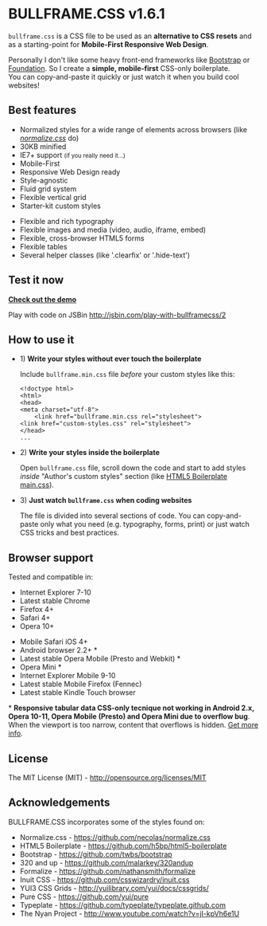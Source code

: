 <h1>BULLFRAME.CSS v1.6.1</h1>
<p><code>bullframe.css</code> is a CSS file to be used as an <b>alternative to CSS resets</b> and as a starting-point for <b>Mobile-First Responsive Web Design</b>.</p>
<p>Personally I don't like some heavy front-end frameworks like <a href="http://getbootstrap.com" title="Twitter Bootstrap">Bootstrap</a> or <a href="http://foundation.zurb.com/" title="Zurb Foundation">Foundation</a>. So I create a <b>simple, mobile-first</b> CSS-only boilerplate.<br>
You can copy-and-paste it quickly or just watch it when you build cool websites!


<h2>Best features</h2>
<ul>
  <li>Normalized styles for a wide range of elements across browsers (like 
  <i><a href="http://nicolasgallagher.com/about-normalize-css/" title="about normalize.css">normalize.css</a></i> do)</li>
  <li>30KB minified</li>
  <li>IE7+ support <small>(if you really need it...)</small></li>
  <li>Mobile-First</li>
  <li>Responsive Web Design ready</li>
  <li>Style-agnostic</li>
  <li>Fluid grid system</li>
  <li>Flexible vertical grid</li>
  <li>Starter-kit custom styles</li>
</ul>
<ul>
  <li>Flexible and rich typography</li>
  <li>Flexible images and media (video, audio, iframe, embed)</li>
  <li>Flexible, cross-browser HTML5 forms</li>
  <li>Flexible tables</li>
  <li>Several helper classes (like '.clearfix' or '.hide-text')</li>
</ul>


<h2>Test it now</h2>
<p><b><a href="http://bullframecss.com" title="bullframe.css boilerplate demo">Check out the demo</a></b></p>
<p>Play with code on JSBin <a href="http://jsbin.com/play-with-bullframecss/2" title="JSBin">http://jsbin.com/play-with-bullframecss/2</a></p>


<h2>How to use it</h2>
<ul>
  <li>
    <p>1) <b>Write your styles without ever touch the boilerplate</b></p>
    <p>Include <code>bullframe.min.css</code> file <i>before</i> your custom styles like this:</p>
<pre><code>&lt;!doctype html>
&lt;html>
&lt;head>
&lt;meta charset="utf-8">
    &lt;link href="bullframe.min.css rel="stylesheet">
&lt;link href="custom-styles.css" rel="stylesheet">
&lt;/head>
...</code></pre>
  </li>
</ul>
<ul>
  <li>
    <p>2) <b>Write your styles inside the boilerplate</b></p>
  <p>Open <code>bullframe.css</code> file, scroll down the code and start to add styles <i>inside</i>
"Author's custom styles" section (like <a href="https://github.com/h5bp/html5-boilerplate/blob/b83ce3b1b42157f8c817a62b4d353415e25c3af4/css/main.css#l-92-110" title="HTML5 Boilerplate main.css">HTML5 Boilerplate main.css</a>).</p>
  </li>
</ul>
<ul>
  <li>
    <p>3) <b>Just watch <code>bullframe.css</code> when coding websites</b></p>
  <p>The file is divided into several sections of code. You can copy-and-paste only what you need (e.g. typography, forms, print) or just watch CSS tricks and best practices.</p>
  </li>
</ul>


<h2>Browser support</h2>
Tested and compatible in:
<ul>
  <li>Internet Explorer 7-10</li>
  <li>Latest stable Chrome</li>
  <li>Firefox 4+</li>
  <li>Safari 4+</li>
  <li>Opera 10+</li>
</ul>
<ul>
  <li>Mobile Safari iOS 4+</li>
  <li>Android browser 2.2+ *</li>
  <li>Latest stable Opera Mobile (Presto and Webkit) *</li>
  <li>Opera Mini *</li>
  <li>Internet Explorer Mobile 9-10</li>
  <li>Latest stable Mobile Firefox (Fennec)</li>
  <li>Latest stable Kindle Touch browser</li>
</ul>
<p>* <b>Responsive tabular data CSS-only tecnique not working in Android 2.x, Opera 10-11, Opera Mobile (Presto) and Opera Mini due to overflow bug</b>. When the viewport is too narrow, content that overflows is hidden. <a href="http://barrow.io/overflow-scrolling" title="overflow scrolling">Get more info</a>.</p>


<h2>License</h2>
<p>The MIT License (MIT) - <a href="http://opensource.org/licenses/MIT" title="The MIT License">http://opensource.org/licenses/MIT</a></p>


<h2>Acknowledgements</h2>
BULLFRAME.CSS incorporates some of the styles found on:
<ul>
  <li>Normalize.css - <a href="https://github.com/necolas/normalize.css" title="">https://github.com/necolas/normalize.css</a></li>
  <li>HTML5 Boilerplate - <a href="https://github.com/h5bp/html5-boilerplate" title="">https://github.com/h5bp/html5-boilerplate</a></li>
  <li>Bootstrap - <a href="https://github.com/twbs/bootstrap" title="">https://github.com/twbs/bootstrap</a></li>
  <li>320 and up - <a href="https://github.com/malarkey/320andup" title="">https://github.com/malarkey/320andup</a></li>
  <li>Formalize - <a href="https://github.com/nathansmith/formalize" title="">https://github.com/nathansmith/formalize</a></li>
  <li>Inuit CSS - <a href="https://github.com/csswizardry/inuit.css" title="">https://github.com/csswizardry/inuit.css</a></li>
  <li>YUI3 CSS Grids - <a href="http://yuilibrary.com/yui/docs/cssgrids/" title="">http://yuilibrary.com/yui/docs/cssgrids/</a></li>
  <li>Pure CSS - <a href="https://github.com/yui/pure" title="">https://github.com/yui/pure</a></li>
  <li>Typeplate - <a href="https://github.com/typeplate/typeplate.github.com" title="">https://github.com/typeplate/typeplate.github.com</a></li>
  <li>The Nyan Project - <a href="http://www.youtube.com/watch?v=jI-kpVh6e1U" title="">http://www.youtube.com/watch?v=jI-kpVh6e1U</a></li>
</ul>